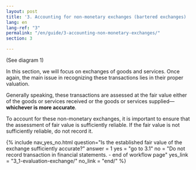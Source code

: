 ```yaml
---
layout: post
title: '3. Accounting for non-monetary exchanges (bartered exchanges) '
lang: en
lang-ref: "3"
permalink: "/en/guide/3-accounting-non-monetary-exchanges/"
section: 3

---
```

(See diagram 1)

In this section, we will focus on exchanges of goods and services. Once again, the main issue in recognizing these transactions lies in their proper valuation.

Generally speaking, these transactions are assessed at the fair value either of the goods or services received or the goods or services supplied—**whichever is more accurate**.

To account for these non-monetary exchanges, it is important to ensure that the assessment of fair value is sufficiently reliable. If the fair value is not sufficiently reliable, do not record it.

{% include nav_yes_no.html
question="Is the established fair value of the exchange sufficiently accurate?"
answer = 1
yes = "go to 3.1"
no = "Do not record transaction in financial statements. - end of workflow page"
yes_link = "3_1-evaluation-exchange/"
no_link = "end/"
%}
